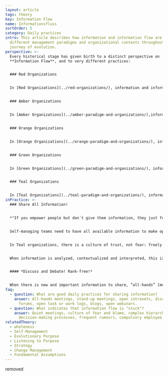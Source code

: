 ```yaml
---
layout: article
tags: theory
key: Information Flow
name: Informationsfluss
sortOrder: 5
category: Daily practices
intro: This article describes how information and information flow are used in
  different management paradigms and organizational contexts throughout the
  journey of evolution.
perspective: >-
  Every historical stage has given birth to a distinct perspective on
  **Information Flow**, and to very different practices:


  ### Red Organizations


  In [Red Organizations](../red-organizations/), information and information flow are controlled by those with power, and are used to control and manipulate people. Information is controlled and propagated through storytelling, issuing orders, making threats, bribing and by spying. The boss usually has ownership of information and controls the means of communication. Power is used to keep followers dependent and aligned. The objective truth of information is often less important than its subjective value, i.e. the truth has no value or meaning if there is more to gain from telling a lie! In this context, people only attend to the information which they perceive as serving their own personal needs.


  ### Amber Organizations


  In [Amber Organizations](../amber-paradigm-and-organizations/),information is more widely distributed and there is a respect for logical argument. Different viewpoints are acknowledged, but there is only room for a single truth, or set of truths. Information is controlled and communicated via the organizational hierarchy. Respect for the concept of objectivity emerges, together with competing views of the orthodox and the heretical. The truth of statements issued by those in authority may be questioned, within strict limits, but the decisions and opinions of those in authority must be respected; if not, dissenters may be punished!


  ### Orange Organizations


  In [Orange Organizations](../orange-paradigm-and-organizations/), information serves primarily as a measure for “predicting and controlling”, with the credo: the more information, the better! Using measurement information, people can design a blueprint for the organization as though it was a machine. Information owned by or coming from those of higher rank in the organization is considered to be of greater value.


  ### Green Organizations


  In [Green Organizations](../green-paradigm-and-organizations/), information serves as a currency for cultural value, with the purpose of inspiring members of the organization. Information flow through the system is founded on “open book” management, with inputs from all stakeholders being given equal consideration. The information content of the "open books" is still defined by "rulers" in a hierarchical structure, but those in positions of authority focus on listening to, encouraging and motivating their teams. With “family” as the guiding metaphor in Green organizations, stories are shared and everyone can ‘sing around the campfire’.


  ### Teal Organizations


  In [Teal Organizations](../teal-paradigm-and-organizations/), information is made available to everyone equally, on an “as-is” basis. There are no secrets, and information flows where it is needed without boundaries; this is one of the fundamental prerequisites for [self-management](../self-management/) of organizations. Members of Teal organizations still respect a distinction between the sharing of information which belongs in the organizational context, and the confidential sharing of personal information; grey areas are handled with sensitivity and integrity. The dubious value of “hearsay” (second-hand reports of unrecorded verbal communication) is clearly understood.
inPractice: >-
  ### Share All Information!


  *"If you empower people but don´t give them information, they just fumble in the dark."* (Blair Vernon)


  Self-managing teams need to have all available information to make optimum [decisions ](../decision-making/)on a strategic and day-to-day basis. This means that all members of the organization must have access to all data related to the financing and operations of the organization, including salaries and performance of individuals and teams. Freely sharing information helps to build and maintain trust within the organization, and reduces the likelihood that informal hierarchies will re-emerge.


  In Teal organizations, there is a culture of trust, not fear: freely sharing information does not harm anybody, and there is no need to protect sources of information through anonymity or disguise. People are trusted to handle information with integrity, and to deal with both the positive and the negative implications of all the information available to them. In this way, people have a clear of view the information that affects them and others within the organization, and no-one develops a false sense of anxiety or security.


  When information is analyzed, contextualized and interpreted, this is not seen as a way of establishing the truth, but as a way of making the information more valuable. Valuable information flows naturally to the places where it helps to solve problems, meet challenges, drive innovation. Simply: information can now circulate freely and serve its purpose.


  #### *Discuss and Debate! Rank-free!*


  When there is new and important information to share, “all-hands” [meetings ](../meetings/)are a standard practice in Teal organizations. Quarterly results, the annual values survey, a strategic inflection point and so forth are discussed and debated in a meeting with no script or agenda of control. This is much more than simple information exchange: instead of “predict and control”, the guiding principle of information flow is “sense and response”. If information is being shared in a way which does not serve the purpose of the organization, this can be debated openly and changes made as needed.
faq:
  - question: What are good daily practices for sharing information?
    answer: All-hands meetings, stand-up meetings, open intranets, discussion
      forums, open task or work logs, blogs, open webinars.
  - question: What indicates that information flow is "stuck"?
    answer: Quiet meetings, culture of fear and blame, complex hierarchical
      decision-making processes, frequent rumours, compulsory employee surveys.
relatedTheory:
  - wholeness
  - Self-Management
  - Evolutionary Purpose
  - Listening to Purpose
  - Strategy
  - Change Management
  - Fundamental Assumptions
---
```

removed